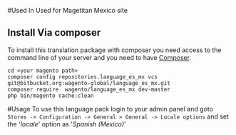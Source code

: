 #Used In
Used for Magetitan Mexico site

## Install Via composer
To install this translation package with composer you need access to the command line of your server and you need to have [Composer](https://getcomposer.org).
```
cd <your magento path>
composer config repositories.language_es_mx vcs git@bitbucket.org:wagento-global/language_es_mx.git
composer require  wagento/language_es_mx dev-master
php bin/magento cache:clean
```
#Usage
To use this language pack login to your admin panel and goto `Stores -> Configuration -> General > General -> Locale options` and set the '*locale*' option as '*Spanish (Mexico)*'

